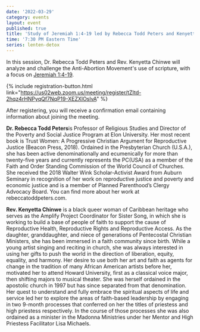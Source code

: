 ```yaml
---
date: '2022-03-29'
category: events
layout: event
published: true
title: 'Study of Jeremiah 1:4-19 led by Rebecca Todd Peters and Kenyetta Chinwe'
time: '7:30 PM Eastern Time'
series: lenten-detox
---
```


In this session, Dr. Rebecca Todd Peters and Rev. Kenyetta Chinwe will analyze and challenge the Anti-Abortion Movement's use of scripture, with a focus on [Jeremiah 1:4-19](https://bible.oremus.org/?ql=512375581).

{% include registration-button.html link="https://us02web.zoom.us/meeting/register/tZItd-2hqz4rHNPyqQf7NqP19-XEZXlOslvA" %}

After registering, you will receive a confirmation email containing information about joining the meeting.

**Dr. Rebecca Todd Peters**is Professor of Religious Studies and Director of the Poverty and Social Justice Program at Elon University. Her most recent book is Trust Women: A Progressive Christian Argument for Reproductive Justice (Beacon Press, 2018). Ordained in the Presbyterian Church (U.S.A.), she has been active denominationally and ecumenically for more than twenty-five years and currently represents the PC(USA) as a member of the Faith and Order Standing Commission of the World Council of Churches. She received the 2018 Walter Wink Scholar-Activist Award from Auburn Seminary in recognition of her work on reproductive justice and poverty and economic justice and is a member of Planned Parenthood’s Clergy Advocacy Board. You can find more about her work at rebeccatoddpeters.com.

**Rev. Kenyetta Chinwe** is a black queer woman of Caribbean heritage who serves as the Amplify Project Coordinator for Sister Song, in which she is working to build a base of people of faith to support the cause of Reproductive Health, Reproductive Rights and Reproductive Access. As the daughter, granddaughter, and niece of generations of Pentecostal Christian Ministers, she has been immersed in a faith community since birth. While a young artist singing and reciting in church, she was always interested in using her gifts to push the world in the direction of liberation, equity, equality, and harmony. Her desire to use both her art and faith as agents for change in the tradition of many African American artists before her, motivated her to attend Howard University, first as a classical voice major, then shifting majors to musical theater. She was herself ordained in the apostolic church in 1997 but has since separated from that denomination. Her quest to understand and fully embrace the spiritual aspects of life and service led her to explore the areas of faith-based leadership by engaging in two 9-month processes that conferred on her the titles of priestess and high priestess respectively. In the course of those processes she was also ordained as a minister in the Madonna Ministries under her Mentor and High Priestess Facilitator Lisa Michaels. 
